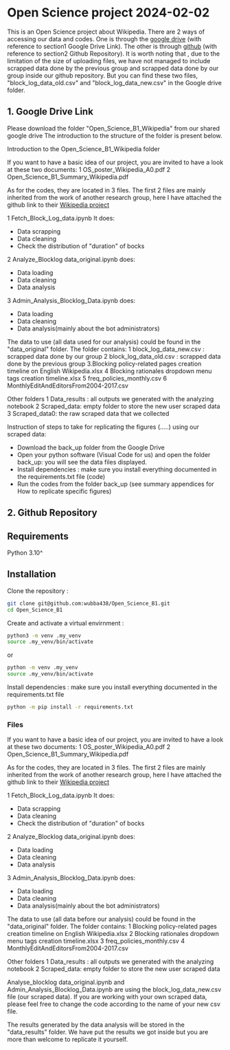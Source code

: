# Open Science project 2024-02-02
This is an Open Science project about Wikipedia. 
There are 2 ways of accessing our data and codes. One is through the [google drive](https://drive.google.com/drive/folders/1YF57P7z8VN4BntVJtx1WWHr5HYHbdING?usp=drive_link) (with reference to section1 Google Drive Link). The other is through [github](https://github.com/wubba438/Open_Science_B1) (with reference to section2 Github Repository).
It is worth noting that , due to the limitation of the size of uploading files, we have not managed to include scrapped data done by the previous group and scrapped data done by our group inside our github repository.
But you can find these two files, "block_log_data_old.csv" and "block_log_data_new.csv" in the Google drive folder.

## 1. Google Drive Link
Please download the folder "Open_Science_B1_Wikipedia" from our shared google drive
The introduction to the structure of the folder is present below. 

Introduction to the Open_Science_B1_Wikipedia folder

If you want to have a basic idea of our project, you are invited to have a look at these two documents:
1 OS_poster_Wikipedia_A0.pdf
2 Open_Science_B1_Summary_Wikipedia.pdf

As for the codes, they are located in 3 files. The first 2 files are mainly inherited from the work of another research group, here I have attached the github link to their [Wikipedia project](https://github.com/AF-Cabouat/Wikipedia-Block-log)

1 Fetch_Block_Log_data.ipynb It does:
- Data scrapping
- Data cleaning
- Check the distribution of "duration" of bocks

2 Analyze_Blocklog data_original.ipynb does:
- Data loading
- Data cleaning
- Data analysis

3 Admin_Analysis_Blocklog_Data.ipynb does:
- Data loading
- Data cleaning
- Data analysis(mainly about the bot administrators)

The data to use (all data used for our analysis) could be found in the "data_original" folder. The folder contains:
1 block_log_data_new.csv : scrapped data done by our group
2 block_log_data_old.csv : scrapped data done by the previous group
3.Blocking policy-related pages creation timeline on English Wikipedia.xlsx
4 Blocking rationales dropdown menu tags creation timeline.xlsx
5 freq_policies_monthly.csv
6 MonthlyEditAndEditorsFrom2004-2017.csv

Other folders
1 Data_results : all outputs we generated with the analyzing notebook
2 Scraped_data: empty folder to store the new user scraped data
3 Scraped_data0: the raw scraped data that we collected

Instruction of steps to take for replicating the figures (.....) using our scraped  data:
- Download the back_up folder from the Google Drive
- Open your python software (Visual Code for us) and open the folder back_up: you will see the data files displayed.
- Install dependencies : make sure you install everything documented in the requirements.txt file (code)
- Run the codes from the folder back_up (see summary appendices for How to replicate specific figures)


## 2. Github Repository

## Requirements

Python 3.10^

## Installation
Clone the repository :

```bash
git clone git@github.com:wubba438/Open_Science_B1.git
cd Open_Science_B1
```

Create and activate a virtual envirnment :

```bash
python3 -m venv .my_venv
source .my_venv/bin/activate
```
or

```bash
python -m venv .my_venv
source .my_venv/bin/activate
```

Install dependencies :
make sure you install everything documented in the requirements.txt file

```bash
python -m pip install -r requirements.txt
```


### Files
If you want to have a basic idea of our project, you are invited to have a look at these two documents:
1 OS_poster_Wikipedia_A0.pdf
2 Open_Science_B1_Summary_Wikipedia.pdf

As for the codes, they are located in 3 files.  The first 2 files are mainly inherited from the work of another research group,  here I have attached the github link to their [Wikipedia project](https://github.com/AF-Cabouat/Wikipedia-Block-log)

1 Fetch_Block_Log_data.ipynb It does:
- Data scrapping
- Data cleaning
- Check the distribution of "duration" of bocks

2 Analyze_Blocklog data_original.ipynb does:
- Data loading
- Data cleaning
- Data analysis

3 Admin_Analysis_Blocklog_Data.ipynb does:
- Data loading
- Data cleaning
- Data analysis(mainly about the bot administrators)

The data to use (all data before our analysis) could be found in the "data_original" folder. The folder contains:
1 Blocking policy-related pages creation timeline on English Wikipedia.xlsx
2 Blocking rationales dropdown menu tags creation timeline.xlsx
3 freq_policies_monthly.csv
4 MonthlyEditAndEditorsFrom2004-2017.csv

Other folders
1 Data_results : all outputs we generated with the analyzing notebook
2 Scraped_data: empty folder to store the new user scraped data


Analyse_blocklog data_original.ipynb and Admin_Analysis_Blocklog_Data.ipynb are using the block_log_data_new.csv file (our scraped data). If you are working with your own scraped data, please feel free to change the code according to the name of your new csv file.

The results generated by the data analysis will be stored in the "data_results" folder. We have put the results we got inside but you are more than welcome to replicate it yourself.
